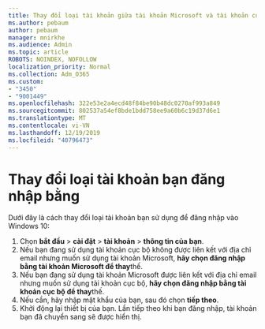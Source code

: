 ```yaml
---
title: Thay đổi loại tài khoản giữa tài khoản Microsoft và tài khoản cục bộ
ms.author: pebaum
author: pebaum
manager: mnirkhe
ms.audience: Admin
ms.topic: article
ROBOTS: NOINDEX, NOFOLLOW
localization_priority: Normal
ms.collection: Adm_O365
ms.custom:
- "3450"
- "9001449"
ms.openlocfilehash: 322e53e2a4ecd48f84be90b48dc0270af993a849
ms.sourcegitcommit: 802537a54ef8bde1bdd758ee9a60b6c19d37d6e1
ms.translationtype: MT
ms.contentlocale: vi-VN
ms.lasthandoff: 12/19/2019
ms.locfileid: "40796473"
---
```

# <a name="change-the-account-type-that-you-sign-in-with"></a>Thay đổi loại tài khoản bạn đăng nhập bằng

Dưới đây là cách thay đổi loại tài khoản bạn sử dụng để đăng nhập vào Windows 10:

1. Chọn **bắt đầu** > **cài đặt** > **tài khoản** > **thông tin của bạn**.
2. Nếu bạn đang sử dụng tài khoản cục bộ không được liên kết với địa chỉ email nhưng muốn sử dụng tài khoản Microsoft, **hãy chọn đăng nhập bằng tài khoản Microsoft để thay**thế.
3. Nếu bạn đang sử dụng tài khoản Microsoft được liên kết với địa chỉ email nhưng muốn sử dụng tài khoản cục bộ, **hãy chọn đăng nhập bằng tài khoản cục bộ để thay**thế.
4. Nếu cần, hãy nhập mật khẩu của bạn, sau đó chọn **tiếp theo**.
5. Khởi động lại thiết bị của bạn. Lần tiếp theo khi bạn đăng nhập, tài khoản bạn đã chuyển sang sẽ được hiển thị.